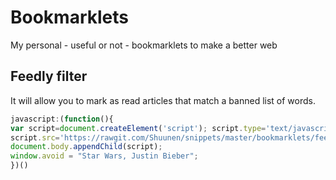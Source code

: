 # Bookmarklets

My personal - useful or not - bookmarklets to make a better web


## Feedly filter

It will allow you to mark as read articles that match a banned list of words.

```javascript
javascript:(function(){
var script=document.createElement('script'); script.type='text/javascript';
script.src='https://rawgit.com/Shuunen/snippets/master/bookmarklets/feedly-filter.js';
document.body.appendChild(script);
window.avoid = "Star Wars, Justin Bieber";
})()
```

